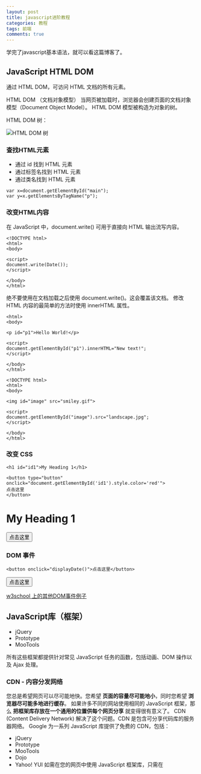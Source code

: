 ```yaml
---
layout: post
title: javascript进阶教程
categories: 教程
tags: 前端
comments: true
---
```


学完了javascript基本语法，就可以看这篇博客了。

## JavaScript HTML DOM

通过 HTML DOM，可访问 HTML 文档的所有元素。

HTML DOM （文档对象模型）
当网页被加载时，浏览器会创建页面的文档对象模型（Document Object Model）。
HTML DOM 模型被构造为对象的树。

HTML DOM 树：

![HTML DOM 树](http://ww1.sinaimg.cn/mw690/006zFO3ggw1fbmlkdxp4pg30di07e3yb.gif)

### 查找HTML元素

- 通过 id 找到 HTML 元素
- 通过标签名找到 HTML 元素
- 通过类名找到 HTML 元素

```
var x=document.getElementById("main");
var y=x.getElementsByTagName("p");
```

### 改变HTML内容

在 JavaScript 中，document.write() 可用于直接向 HTML 输出流写内容。

```
<!DOCTYPE html>
<html>
<body>

<script>
document.write(Date());
</script>

</body>
</html>
```

绝不要使用在文档加载之后使用 document.write()。这会覆盖该文档。
修改 HTML 内容的最简单的方法时使用 innerHTML 属性。

```
<html>
<body>

<p id="p1">Hello World!</p>

<script>
document.getElementById("p1").innerHTML="New text!";
</script>

</body>
</html>
```

```
<!DOCTYPE html>
<html>
<body>

<img id="image" src="smiley.gif">

<script>
document.getElementById("image").src="landscape.jpg";
</script>

</body>
</html>
```

### 改变 CSS

```
<h1 id="id1">My Heading 1</h1>

<button type="button" onclick="document.getElementById('id1').style.color='red'">
点击这里
</button>
```

<h1 id="id1">My Heading 1</h1>

<button type="button" onclick="document.getElementById('id1').style.color='red'">
点击这里
</button>

### DOM 事件

```
<button onclick="displayDate()">点击这里</button>
```

<button onclick="displayDate()">点击这里</button>

[w3school 上的其他DOM事件例子](http://www.w3school.com.cn/js/js_htmldom_events.asp)

## JavaScript库（框架）

- jQuery
- Prototype
- MooTools

所有这些框架都提供针对常见 JavaScript 任务的函数，包括动画、DOM 操作以及 Ajax 处理。

### CDN - 内容分发网络

您总是希望网页可以尽可能地快。您希望 **页面的容量尽可能地小**，同时您希望 **浏览器尽可能多地进行缓存**。
如果许多不同的网站使用相同的 JavaScript 框架，那么 **把框架库存放在一个通用的位置供每个网页分享** 就变得很有意义了。
CDN (Content Delivery Network) 解决了这个问题。CDN 是包含可分享代码库的服务器网络。
Google 为一系列 JavaScript 库提供了免费的 CDN，包括：
- jQuery
- Prototype
- MooTools
- Dojo
- Yahoo! YUI
如需在您的网页中使用 JavaScript 框架库，只需在 <script> 标签中引用该库即可：

引用 jQuery

```
<script src="https://ajax.googleapis.com/ajax/libs/jquery/1.8.3/jquery.min.js">
</script>
```
